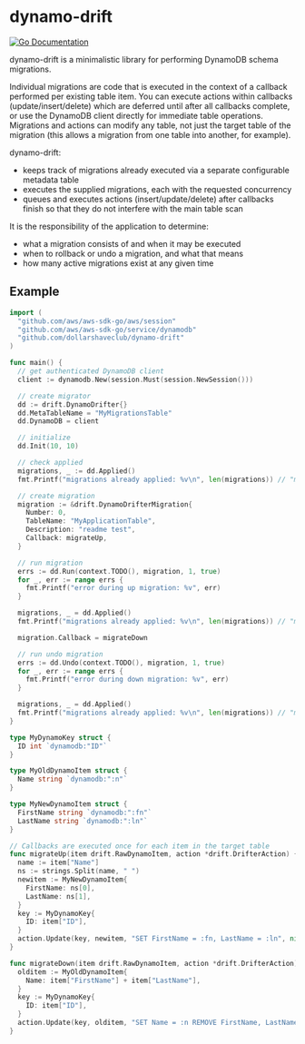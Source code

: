 # dynamo-drift
[![Go Documentation](http://img.shields.io/badge/go-documentation-blue.svg?style=flat-square)][godocs]

[godocs]: https://godoc.org/github.com/dollarshaveclub/dynamo-drift


dynamo-drift is a minimalistic library for performing DynamoDB schema migrations.

Individual migrations are code that is executed in the context of a callback performed per existing table item. You can execute actions within callbacks (update/insert/delete) which are deferred until after all callbacks complete, or use the DynamoDB client directly for immediate table operations. Migrations and actions can modify any table, not just the target table of the migration (this allows a migration from one table into another, for example).

dynamo-drift:
- keeps track of migrations already executed via a separate configurable metadata table
- executes the supplied migrations, each with the requested concurrency
- queues and executes actions (insert/update/delete) after callbacks finish so that they do not interfere with the main table scan

It is the responsibility of the application to determine:
- what a migration consists of and when it may be executed
- when to rollback or undo a migration, and what that means
- how many active migrations exist at any given time

Example
-------

```go
import (
  "github.com/aws/aws-sdk-go/aws/session"
  "github.com/aws/aws-sdk-go/service/dynamodb"
  "github.com/dollarshaveclub/dynamo-drift"
)

func main() {
  // get authenticated DynamoDB client
  client := dynamodb.New(session.Must(session.NewSession()))

  // create migrator
  dd := drift.DynamoDrifter{}
  dd.MetaTableName = "MyMigrationsTable"
  dd.DynamoDB = client

  // initialize
  dd.Init(10, 10)

  // check applied
  migrations, _ := dd.Applied()
  fmt.Printf("migrations already applied: %v\n", len(migrations)) // "migrations already applied: 0"

  // create migration
  migration := &drift.DynamoDrifterMigration{
    Number: 0,
    TableName: "MyApplicationTable",
    Description: "readme test",
    Callback: migrateUp,
  }

  // run migration
  errs := dd.Run(context.TODO(), migration, 1, true)
  for _, err := range errs {
    fmt.Printf("error during up migration: %v", err)
  }

  migrations, _ = dd.Applied()
  fmt.Printf("migrations already applied: %v\n", len(migrations)) // "migrations already applied: 1"

  migration.Callback = migrateDown

  // run undo migration
  errs := dd.Undo(context.TODO(), migration, 1, true)
  for _, err := range errs {
    fmt.Printf("error during down migration: %v", err)
  }

  migrations, _ = dd.Applied()
  fmt.Printf("migrations already applied: %v\n", len(migrations)) // "migrations already applied: 0"
}

type MyDynamoKey struct {
  ID int `dynamodb:"ID"`
}

type MyOldDynamoItem struct {
  Name string `dynamodb:":n"`
}

type MyNewDynamoItem struct {
  FirstName string `dynamodb:":fn"`
  LastName string `dynamodb:":ln"`
}

// Callbacks are executed once for each item in the target table
func migrateUp(item drift.RawDynamoItem, action *drift.DrifterAction) {
  name := item["Name"]
  ns := strings.Split(name, " ")
  newitem := MyNewDynamoItem{
    FirstName: ns[0],
    LastName: ns[1],
  }
  key := MyDynamoKey{
    ID: item["ID"],
  }
  action.Update(key, newitem, "SET FirstName = :fn, LastName = :ln", nil, "")
}

func migrateDown(item drift.RawDynamoItem, action *drift.DrifterAction) {
  olditem := MyOldDynamoItem{
    Name: item["FirstName"] + item["LastName"],
  }
  key := MyDynamoKey{
    ID: item["ID"],
  }
  action.Update(key, olditem, "SET Name = :n REMOVE FirstName, LastName", nil, "")
}
```
